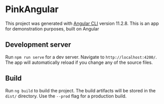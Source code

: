 # PinkAngular

This project was generated with [Angular CLI](https://github.com/angular/angular-cli) version 11.2.8.
This is an app for demonstration purposes, built on Angular

## Development server

Run `npm run serve` for a dev server. Navigate to `http://localhost:4200/`. The app will automatically reload if you change any of the source files.

## Build

Run `ng build` to build the project. The build artifacts will be stored in the `dist/` directory. Use the `--prod` flag for a production build.
